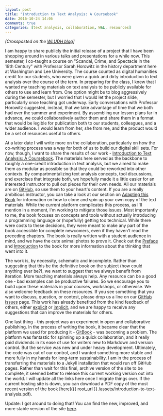 ```yaml
---
layout: post
title: "Introduction to Text Analysis: A Coursebook"
date: 2016-10-24 14:06
comments: true
categories: [text analysis, collaboration, W&L, resources]
---
```


*[Crossposted on the [WLUDH blog](http://digitalhumanities.wlu.edu/blog/2016/10/27/introduction-to-text-analysis-a-coursebook/)]*

I am happy to share publicly the initial release of a project that I have been shopping around in various talks and presentations for a while now. This semester, I co-taught a course on "Scandal, Crime, and Spectacle in the 19th Century" with Professor Sarah Horowitz in the history department here at Washington and Lee University. The course counted as digital humanities credit for our students, who were given a quick and dirty introduction to text analysis over the course of the term. In preparing for the class, I knew that I wanted my teaching materials on text analysis to be publicly available for others to use and learn from. One option might be to blog aggressively during the semester, but I worried that I would let the project slide, particularly once teaching got underway. Early conversations with Professor Horowitz suggested, instead, that we take advantage of time that we both had over the summer and experiment. By assembling our lesson plans far in advance, we could collaboratively author them and share them in a format that would be legible for publication both to our students, colleagues, and a wider audience. I would learn from her, she from me, and the product would be a set of resources useful to others.

At a later date I will write more on the collaboration, particularly on how the co-writing process was a way for both of us to build our digital skill sets. For now, though, I want to share the results of our work - [Introduction to Text Analysis: A Coursebook](http://walshbr.com/textanalysiscoursebook/). The materials here served as the backbone to roughly a one-credit introduction in text analysis, but we aimed to make them as modular as possible so that they could be reworked into other contexts. By compartmentalizing text analysis concepts, tool discussions, and exercises that integrate both, we hopefully made it a little easier for an interested instructor to pull out pieces for their own needs. All our materials are on [GitHub](https://github.com/walshbr/textanalysiscoursebook/), so use them to your heart's content. If you are a really ambitious instructor, you can take a look at our section on [Adapting this Book](http://walshbr.com/textanalysiscoursebook/book/conclusion/adapting/) for information on how to clone and spin up your own copy of the text materials. While the current platform complicates this process, as I'll mention in a moment, I'm working to mitigate those issues. Most importantly to me, the book focuses on concepts and tools without actually introducing a programming language or (hopefully) getting too technical. While there were costs to these decisions, they were meant to make any part of the book accessible for complete newcomers, even if they haven't read the preceding chapters. The book is really written with a student audience in mind, and we have the cute animal photos to prove it. Check out the [Preface](http://walshbr.com/textanalysiscoursebook/book/README/) and [Introduction](http://walshbr.com/textanalysiscoursebook/book/introduction/for-instructors/) to the book for more information about the thinking that went into it.

The work is, by necessity, schematic and incomplete. Rather than suggesting that this be the definitive book on the subject (how could anything ever be?), we want to suggest that we always benefit from iteration. More teaching materials always help. Any resource can be a good one - bad examples can be productive failures. So we encourage you to build upon these materials in your courses, workshops, or otherwise. We also welcome feedback on these resources. If you see something that you want to discuss, question, or contest, please drop us a line on our [GitHub issues](https://github.com/walshbr/textanalysiscoursebook/issues) page. This work has already benefited from the kind feedback of others, either [explicit](http://walshbr.com/textanalysiscoursebook/book/acknowledgements/) or [implicit](http://walshbr.com/textanalysiscoursebook/book/conclusion/resources/), and we are happy to receive any suggestions that can improve the materials for others. 

One last thing - this project was an experiment in open and collaborative publishing. In the process of writing the book, it became clear that the platform we used for producing it - [GitBook](https://www.gitbook.com/) - was becoming a problem. The platform was fantastic for spinning up a quick collaboration, and it really paid dividends in its ease of use for writers new to Markdown and version control. But the service was new and under heavy development. Ultimately, the code was out of our control, and I wanted something more stable and more fully in my hands for long-term sustainability. I am in the process of transferring the materials to a Jekyll installation that would run off GitHub pages. Rather than wait for this final, archive version of the site to be complete, it seemed better to release this current working version out into the world. I will update all the links here once I migrate things over. If the current hosting site is down, you can download a PDF copy of the most recent version of the book [here]({{ root_url }} /assets/introduction-to-text-analysis.pdf).

Update: I got around to doing that! You can find the new, improved, and more stable version of the site [here](http://walshbr.com/textanalysiscoursebook/).